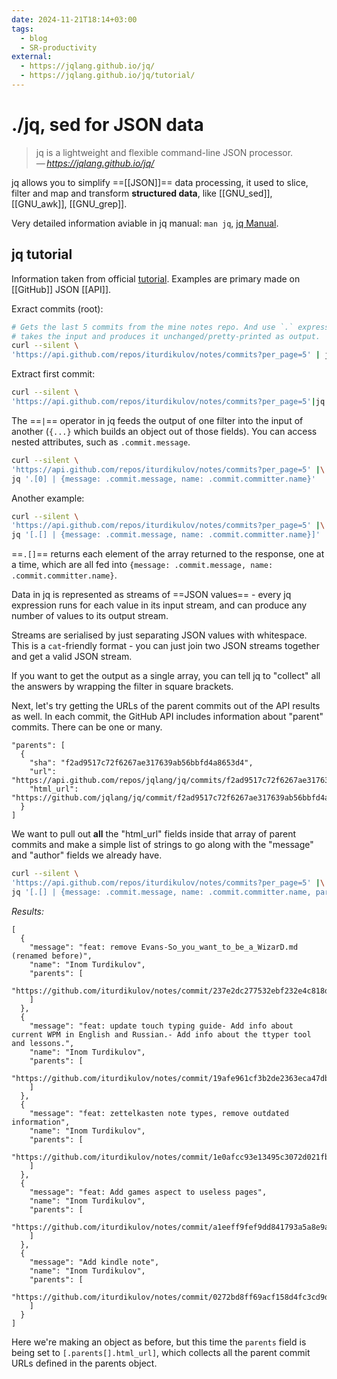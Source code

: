 ```yaml
---
date: 2024-11-21T18:14+03:00
tags:
  - blog
  - SR-productivity
external:
  - https://jqlang.github.io/jq/
  - https://jqlang.github.io/jq/tutorial/
---
```


# ./jq, sed for JSON data

> jq is a lightweight and flexible command-line JSON processor.\
> — <cite>https://jqlang.github.io/jq/</cite>

jq allows you to simplify ==[[JSON]]== data processing, it used to slice, filter
and map and transform **structured data**, like [[GNU_sed]], [[GNU_awk]],
[[GNU_grep]].

Very detailed information aviable in jq manual: `man jq`, [jq
Manual](https://jqlang.github.io/jq/manual/).

## jq tutorial

Information taken from official
[tutorial](https://jqlang.github.io/jq/tutorial/). Examples are primary made on
[[GitHub]] JSON [[API]].

Exract commits (root):

```sh
# Gets the last 5 commits from the mine notes repo. And use `.` expression,
# takes the input and produces it unchanged/pretty-printed as output.
curl --silent \
'https://api.github.com/repos/iturdikulov/notes/commits?per_page=5' | jq '.'
```

Extract first commit:

```sh
curl --silent \
'https://api.github.com/repos/iturdikulov/notes/commits?per_page=5'|jq '.[0]'
```

The ==`|`== operator in jq feeds the output of one filter into the input of
another (`{...}` which builds an object out of those fields). You can access
nested attributes, such as `.commit.message`.

```sh
curl --silent \
'https://api.github.com/repos/iturdikulov/notes/commits?per_page=5' |\
jq '.[0] | {message: .commit.message, name: .commit.committer.name}'
```

Another example:

```sh
curl --silent \
'https://api.github.com/repos/iturdikulov/notes/commits?per_page=5' |\
jq '[.[] | {message: .commit.message, name: .commit.committer.name}]'
```

==`.[]`== returns each element of the array returned to the response, one at a
time, which are all fed into `{message: .commit.message, name:
.commit.committer.name}`.

Data in jq is represented as streams of ==JSON values== - every jq expression
runs for each value in its input stream, and can produce any number of values to
its output stream.

Streams are serialised by just separating JSON values with whitespace. This is a
`cat`\-friendly format - you can just join two JSON streams together and get a
valid JSON stream.

If you want to get the output as a single array, you can tell jq to "collect"
all the answers by wrapping the filter in square brackets.

Next, let's try getting the URLs of the parent commits out of the API results as
well. In each commit, the GitHub API includes information about "parent"
commits. There can be one or many.

```
"parents": [
  {
    "sha": "f2ad9517c72f6267ae317639ab56bbfd4a8653d4",
    "url": "https://api.github.com/repos/jqlang/jq/commits/f2ad9517c72f6267ae317639ab56bbfd4a8653d4",
    "html_url": "https://github.com/jqlang/jq/commit/f2ad9517c72f6267ae317639ab56bbfd4a8653d4"
  }
]
```

We want to pull out **all** the "html_url" fields inside that array of parent
commits and make a simple list of strings to go along with the "message" and
"author" fields we already have.

```sh
curl --silent \
'https://api.github.com/repos/iturdikulov/notes/commits?per_page=5' |\
jq '[.[] | {message: .commit.message, name: .commit.committer.name, parents: [.parents[].html_url]}]'
```

*Results:*
```
[
  {
    "message": "feat: remove Evans-So_you_want_to_be_a_WizarD.md (renamed before)",
    "name": "Inom Turdikulov",
    "parents": [
      "https://github.com/iturdikulov/notes/commit/237e2dc277532ebf232e4c818d254bf04288a2d8"
    ]
  },
  {
    "message": "feat: update touch typing guide- Add info about current WPM in English and Russian.- Add info about the ttyper tool and lessons.",
    "name": "Inom Turdikulov",
    "parents": [
      "https://github.com/iturdikulov/notes/commit/19afe961cf3b2de2363eca47db0e484492cfbeee"
    ]
  },
  {
    "message": "feat: zettelkasten note types, remove outdated information",
    "name": "Inom Turdikulov",
    "parents": [
      "https://github.com/iturdikulov/notes/commit/1e0afcc93e13495c3072d021fba0a45f8d4253b0"
    ]
  },
  {
    "message": "feat: Add games aspect to useless pages",
    "name": "Inom Turdikulov",
    "parents": [
      "https://github.com/iturdikulov/notes/commit/a1eeff9fef9dd841793a5a8e9ae73b8b7781823e"
    ]
  },
  {
    "message": "Add kindle note",
    "name": "Inom Turdikulov",
    "parents": [
      "https://github.com/iturdikulov/notes/commit/0272bd8ff69acf158d4fc3cd9d2ba29b8105cf05"
    ]
  }
]
```

Here we're making an object as before, but this time the `parents` field is
being set to `[.parents[].html_url]`, which collects all the parent commit
URLs defined in the parents object.
